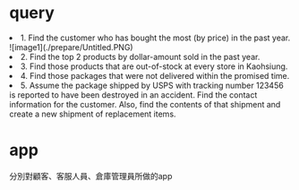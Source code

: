 <h1>query</h1>
<li>1. Find the customer who has bought the most (by price) in the past year.</li>
![image1](./prepare/Untitled.PNG)
<li>2. Find the top 2 products by dollar-amount sold in the past year.</li>

<li>3. Find those products that are out-of-stock at every store in Kaohsiung.</li>
<div></div>
<li>4. Find those packages that were not delivered within the promised time.</li>
<li>5. Assume the package shipped by USPS with tracking number 123456 is reported to have been destroyed in an accident. 
Find the contact information for the customer. Also, find the contents of that shipment and create a new shipment of replacement items.
</li>

<h1>app</h1>
<div>分別對顧客、客服人員、倉庫管理員所做的app</div>
